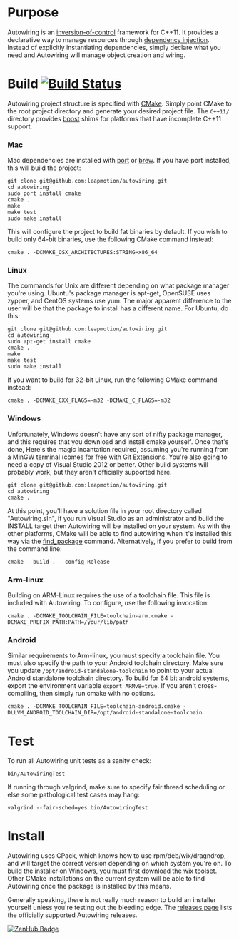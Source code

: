 # Purpose

Autowiring is an [inversion-of-control](http://en.wikipedia.org/wiki/Inversion_of_control) framework for C++11. It provides a declarative way to manage resources through
[dependency injection](http://en.wikipedia.org/wiki/Dependency_injection). Instead of explicitly instantiating dependencies, simply declare what you need and Autowiring
will manage object creation and wiring.

# Build [![Build Status](https://travis-ci.org/leapmotion/autowiring.png)](https://travis-ci.org/leapmotion/autowiring)

Autowiring project structure is specified with [CMake](http://www.cmake.org/). Simply point CMake to the root project directory and generate your desired project file.
The `C++11/` directory provides [boost](http://www.boost.org/) shims for platforms that have incomplete C++11 support.

### Mac

Mac dependencies are installed with [port](http://guide.macports.org/) or [brew](http://brew.sh/).  If you have port installed, this will build the project:

    git clone git@github.com:leapmotion/autowiring.git
    cd autowiring
    sudo port install cmake
    cmake .
    make
    make test
    sudo make install

This will configure the project to build fat binaries by default.  If you wish to build only 64-bit binaries, use the following CMake command instead:

    cmake . -DCMAKE_OSX_ARCHITECTURES:STRING=x86_64

### Linux

The commands for Unix are different depending on what package manager you're using.  Ubuntu's package manager is apt-get, OpenSUSE uses zypper, and
CentOS systems use yum.  The major apparent difference to the user will be that the package to install has a different name.  For Ubuntu, do this:

    git clone git@github.com:leapmotion/autowiring.git
    cd autowiring
    sudo apt-get install cmake
    cmake .
    make
    make test
    sudo make install

If you want to build for 32-bit Linux, run the following CMake command instead:

    cmake . -DCMAKE_CXX_FLAGS=-m32 -DCMAKE_C_FLAGS=-m32

### Windows

Unfortunately, Windows doesn't have any sort of nifty package manager, and this requires that you download and install cmake yourself.  Once that's done,
Here's the magic incantation required, assuming you're running from a MinGW terminal (comes for free with [Git Extensions](https://code.google.com/p/gitextensions/).
You're also going to need a copy of Visual Studio 2012 or better.  Other build systems will probably work, but they aren't officially supported here.

    git clone git@github.com:leapmotion/autowiring.git
    cd autowiring
    cmake .

At this point, you'll have a solution file in your root directory called "Autowiring.sln", if you run Visual Studio as an administrator and build the INSTALL
target then Autowiring will be installed on your system.  As with the other platforms, CMake will be able to find autowiring when it's installed this way
via the [find_package](http://www.cmake.org/cmake/help/v3.0/command/find_package.html) command.  Alternatively, if you prefer to build from the command line:

    cmake --build . --config Release

### Arm-linux

Building on ARM-Linux requires the use of a toolchain file.  This file is included with Autowiring.  To configure, use the following invocation:

    cmake . -DCMAKE_TOOLCHAIN_FILE=toolchain-arm.cmake -DCMAKE_PREFIX_PATH:PATH=/your/lib/path

### Android

Similar requirements to Arm-linux, you must specify a toolchain file.  You must also specify the path to your Android toolchain directory.  Make sure you update `/opt/android-standalone-toolchain` to point to your actual Android standalone toolchain directory. To build for 64 bit android systems, export the environment variable `export ARMv8=true`. If you aren't cross-compiling, then simply run cmake with no options.

    cmake . -DCMAKE_TOOLCHAIN_FILE=toolchain-android.cmake -DLLVM_ANDROID_TOOLCHAIN_DIR=/opt/android-standalone-toolchain

# Test

To run all Autowiring unit tests as a sanity check:

    bin/AutowiringTest

If running through valgrind, make sure to specify fair thread scheduling or else some pathological test cases may hang:

    valgrind --fair-sched=yes bin/AutowiringTest

# Install

Autowiring uses CPack, which knows how to use rpm/deb/wix/dragndrop, and will target the correct version depending on which system you're on.  To build
the installer on Windows, you must first download the [wix toolset](http://wixtoolset.org/).  Other CMake installations on the current system will be able
to find Autowiring once the package is installed by this means.

Generally speaking, there is not really much reason to build an installer yourself unless you're testing out the bleeding edge.  The
[releases page](https://github.com/leapmotion/autowiring/releases) lists the officially supported Autowiring releases.

[![ZenHub Badge](https://raw.githubusercontent.com/ZenHubIO/support/master/zenhub-badge.png)](https://zenhub.io)
